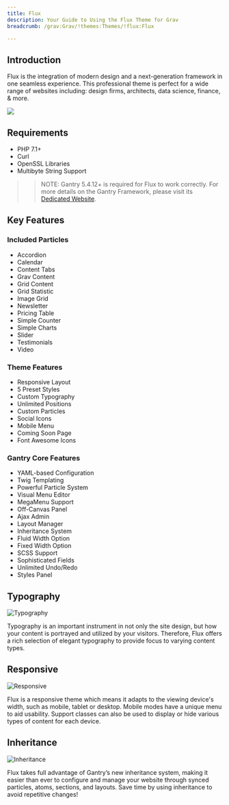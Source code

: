 ```yaml
---
title: Flux
description: Your Guide to Using the Flux Theme for Grav
breadcrumb: /grav:Grav/!themes:Themes/!flux:Flux

---
```


Introduction
-----

Flux is the integration of modern design and a next-generation framework in one seamless experience. This professional theme is perfect for a wide range of websites including: design firms, architects, data science, finance, & more.

![](assets/flux.jpeg)

Requirements
-----

* PHP 7.1+
* Curl
* OpenSSL Libraries
* Multibyte String Support

>> NOTE: Gantry 5.4.12+ is required for Flux to work correctly. For more details on the Gantry Framework, please visit its [Dedicated Website](http://gantry.org).

Key Features
-----

### Included Particles

* Accordion
* Calendar
* Content Tabs
* Grav Content
* Grid Content
* Grid Statistic
* Image Grid
* Newsletter
* Pricing Table
* Simple Counter
* Simple Charts
* Slider
* Testimonials
* Video 

### Theme Features

* Responsive Layout
* 5 Preset Styles
* Custom Typography
* Unlimited Positions
* Custom Particles
* Social Icons
* Mobile Menu
* Coming Soon Page
* Font Awesome Icons 

### Gantry Core Features

* YAML-based Configuration
* Twig Templating
* Powerful Particle System
* Visual Menu Editor
* MegaMenu Support
* Off-Canvas Panel
* Ajax Admin
* Layout Manager
* Inheritance System
* Fluid Width Option
* Fixed Width Option
* SCSS Support
* Sophisticated Fields
* Unlimited Undo/Redo
* Styles Panel

## Typography

![Typography](ft-2.jpg)

Typography is an important instrument in not only the site design, but how your content is portrayed and utilized by your visitors. Therefore, Flux offers a rich selection of elegant typography to provide focus to varying content types.

## Responsive

![Responsive](ft-3.jpg)

Flux is a responsive theme which means it adapts to the viewing device's width, such as mobile, tablet or desktop. Mobile modes have a unique menu to aid usability. Support classes can also be used to display or hide various types of content for each device.

## Inheritance

![Inheritance](ft-4.jpg)

Flux takes full advantage of Gantry’s new inheritance system, making it easier than ever to configure and manage your website through synced particles, atoms, sections, and layouts. Save time by using inheritance to avoid repetitive changes!
